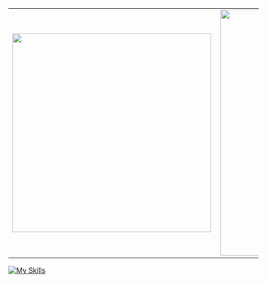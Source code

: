 
<center>
<table>
    <tr>
        <td><img width="400px" align="left" src="https://github-readme-stats.vercel.app/api/top-langs/?username=FelipeLoureiroQA&hide=html&layout=compact&theme=buefy" /></td>
        <td><img width="495px" align="left" src="https://github-readme-stats.vercel.app/api?username=FelipeLoureiroQA&theme=buefy"/></td>
    </tr>   
</table>
</center>  

[![My Skills](https://skillicons.dev/icons?i=go,python,aws,docker,git,linux,md,mysql,selenium,cypress,k6)](https://skillicons.dev)
